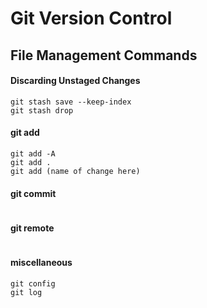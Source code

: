 # Git Version Control

## File Management Commands

#### Discarding Unstaged Changes
```unix
git stash save --keep-index
git stash drop
```

#### git add
```unix
git add -A
git add .
git add (name of change here)
```
#### git commit
```unix
```
#### git remote
```unix
```
#### miscellaneous
```unix
git config
git log
```
